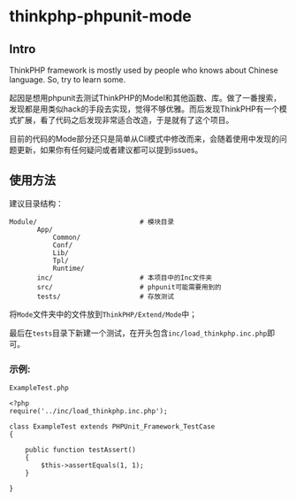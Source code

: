 # thinkphp-phpunit-mode

## Intro

ThinkPHP framework is mostly used by people who knows about Chinese language. So, try to learn some.


起因是想用phpunit去测试ThinkPHP的Model和其他函数、库。做了一番搜索，发现都是用类似hack的手段去实现，觉得不够优雅。而后发现ThinkPHP有一个模式扩展，看了代码之后发现非常适合改造，于是就有了这个项目。

目前的代码的Mode部分还只是简单从Cli模式中修改而来，会随着使用中发现的问题更新，如果你有任何疑问或者建议都可以提到issues。



## 使用方法

建议目录结构：


	Module/                          # 模块目录
	       App/
	           Common/
	           Conf/
	           Lib/
	           Tpl/
	           Runtime/
	       inc/                      # 本项目中的Inc文件夹
	       src/                      # phpunit可能需要用到的
	       tests/                    # 存放测试
	
将`Mode`文件夹中的文件放到`ThinkPHP/Extend/Mode`中；

最后在`tests`目录下新建一个测试，在开头包含`inc/load_thinkphp.inc.php`即可。

### 示例:

`ExampleTest.php`

	<?php
	require('../inc/load_thinkphp.inc.php');
	
	class ExampleTest extends PHPUnit_Framework_TestCase
	{
        
   	    public function testAssert()
        {
            $this->assertEquals(1, 1);
        }
    
	}


